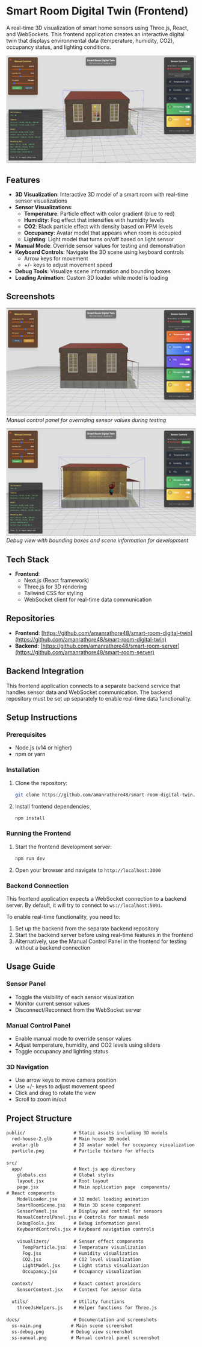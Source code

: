 # Smart Room Digital Twin (Frontend)

A real-time 3D visualization of smart home sensors using Three.js, React, and WebSockets. This frontend application creates an interactive digital twin that displays environmental data (temperature, humidity, CO2), occupancy status, and lighting conditions.

![Smart Room Digital Twin](./docs/ss-main.png)

## Features

- **3D Visualization**: Interactive 3D model of a smart room with real-time sensor visualizations
- **Sensor Visualizations**:
  - **Temperature**: Particle effect with color gradient (blue to red)
  - **Humidity**: Fog effect that intensifies with humidity levels
  - **CO2**: Black particle effect with density based on PPM levels
  - **Occupancy**: Avatar model that appears when room is occupied
  - **Lighting**: Light model that turns on/off based on light sensor
- **Manual Mode**: Override sensor values for testing and demonstration
- **Keyboard Controls**: Navigate the 3D scene using keyboard controls
  - Arrow keys for movement
  - +/- keys to adjust movement speed
- **Debug Tools**: Visualize scene information and bounding boxes
- **Loading Animation**: Custom 3D loader while model is loading

## Screenshots

![Manual Control Panel](./docs/ss-manual.png)
_Manual control panel for overriding sensor values during testing_

![Debug View](./docs/ss-debug.png)
_Debug view with bounding boxes and scene information for development_

## Tech Stack

- **Frontend**:
  - Next.js (React framework)
  - Three.js for 3D rendering
  - Tailwind CSS for styling
  - WebSocket client for real-time data communication

## Repositories

- **Frontend**: [https://github.com/amanrathore48/smart-room-digital-twin](https://github.com/amanrathore48/smart-room-digital-twin)
- **Backend**: [https://github.com/amanrathore48/smart-room-server](https://github.com/amanrathore48/smart-room-server)

## Backend Integration

This frontend application connects to a separate backend service that handles sensor data and WebSocket communication. The backend repository must be set up separately to enable real-time data functionality.

## Setup Instructions

### Prerequisites

- Node.js (v14 or higher)
- npm or yarn

### Installation

1. Clone the repository:

   ```bash
   git clone https://github.com/amanrathore48/smart-room-digital-twin.git
   ```

2. Install frontend dependencies:
   ```bash
   npm install
   ```

### Running the Frontend

1. Start the frontend development server:

   ```bash
   npm run dev
   ```

2. Open your browser and navigate to `http://localhost:3000`

### Backend Connection

This frontend application expects a WebSocket connection to a backend server. By default, it will try to connect to `ws://localhost:5001`.

To enable real-time functionality, you need to:

1. Set up the backend from the separate backend repository
2. Start the backend server before using real-time features in the frontend
3. Alternatively, use the Manual Control Panel in the frontend for testing without a backend connection

## Usage Guide

### Sensor Panel

- Toggle the visibility of each sensor visualization
- Monitor current sensor values
- Disconnect/Reconnect from the WebSocket server

### Manual Control Panel

- Enable manual mode to override sensor values
- Adjust temperature, humidity, and CO2 levels using sliders
- Toggle occupancy and lighting status

### 3D Navigation

- Use arrow keys to move camera position
- Use +/- keys to adjust movement speed
- Click and drag to rotate the view
- Scroll to zoom in/out

## Project Structure

```
public/                  # Static assets including 3D models
  red-house-2.glb        # Main house 3D model
  avatar.glb             # 3D avatar model for occupancy visualization
  particle.png           # Particle texture for effects

src/
  app/                   # Next.js app directory
    globals.css          # Global styles
    layout.jsx           # Root layout
    page.jsx             # Main application page  components/            # React components
    ModelLoader.jsx      # 3D model loading animation
    SmartRoomScene.jsx   # Main 3D scene component
    SensorPanel.jsx      # Display and control for sensors
    ManualControlPanel.jsx # Controls for manual mode
    DebugTools.jsx       # Debug information panel
    KeyboardControls.jsx # Keyboard navigation controls

    visualizers/         # Sensor effect components
      TempParticle.jsx   # Temperature visualization
      Fog.jsx            # Humidity visualization
      CO2.jsx            # CO2 level visualization
      LightModel.jsx     # Light status visualization
      Occupancy.jsx      # Occupancy visualization

  context/               # React context providers
    SensorContext.jsx    # Context for sensor data

  utils/                 # Utility functions
    threeJsHelpers.js    # Helper functions for Three.js

docs/                    # Documentation and screenshots
  ss-main.png           # Main scene screenshot
  ss-debug.png          # Debug view screenshot
  ss-manual.png         # Manual control panel screenshot
```
